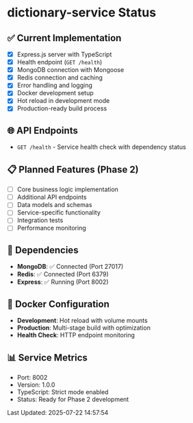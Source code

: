 # dictionary-service Status

## ✅ Current Implementation
- [x] Express.js server with TypeScript
- [x] Health endpoint (`GET /health`)
- [x] MongoDB connection with Mongoose
- [x] Redis connection and caching
- [x] Error handling and logging
- [x] Docker development setup
- [x] Hot reload in development mode
- [x] Production-ready build process

## 🌐 API Endpoints
- `GET /health` - Service health check with dependency status

## 📋 Planned Features (Phase 2)
- [ ] Core business logic implementation
- [ ] Additional API endpoints
- [ ] Data models and schemas
- [ ] Service-specific functionality
- [ ] Integration tests
- [ ] Performance monitoring

## 🔗 Dependencies
- **MongoDB**: ✅ Connected (Port 27017)
- **Redis**: ✅ Connected (Port 6379)
- **Express**: ✅ Running (Port 8002)

## 🐳 Docker Configuration
- **Development**: Hot reload with volume mounts
- **Production**: Multi-stage build with optimization
- **Health Check**: HTTP endpoint monitoring

## 📊 Service Metrics
- Port: 8002
- Version: 1.0.0
- TypeScript: Strict mode enabled
- Status: Ready for Phase 2 development

Last Updated: 2025-07-22 14:57:54
